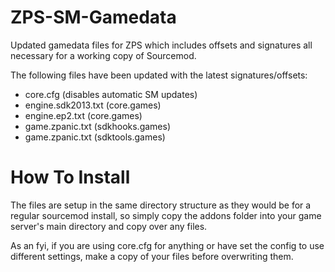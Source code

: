 # ZPS-SM-Gamedata
Updated gamedata files for ZPS which includes offsets and signatures all necessary for a working copy of Sourcemod.

The following files have been updated with the latest signatures/offsets:
- core.cfg (disables automatic SM updates)
- engine.sdk2013.txt (core.games)
- engine.ep2.txt (core.games)
- game.zpanic.txt (sdkhooks.games)
- game.zpanic.txt (sdktools.games)

# How To Install
The files are setup in the same directory structure as they would be for a regular sourcemod install, so simply copy the addons folder into your game server's main directory and copy over any files.

As an fyi, if you are using core.cfg for anything or have set the config to use different settings, make a copy of your files before overwriting them.